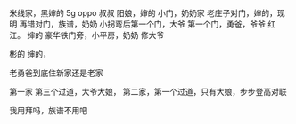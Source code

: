 米线家，黑婶的
5g oppo 叔叔
阳娘，婶的
小门，奶奶家
老庄子对门，婶的，现明
再错对门，族谱，奶奶
小拐弯后第一个门，大爷
第一个门，勇爸，爷爷
红江。 婶的
豪华铁门旁，小平房，奶奶
修大爷

彬的 婶的，



老勇爸到底住新家还是老家



第一家
第三个过道，大爷大娘，
第二家，第一个过道，只有大娘，步步登高对联



我用拜吗，族谱不用吧